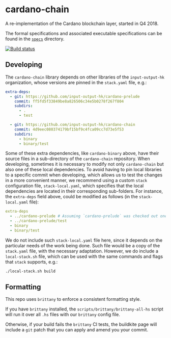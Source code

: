 # cardano-chain

A re-implementation of the Cardano blockchain layer, started in Q4 2018.

The formal specifications and associated executable specifications can be found
in the [`specs`](specs/) directory.

[![Build status](https://badge.buildkite.com/92690086997996d4f9703ef752c0e918a02bb389b44d0659a0.svg?branch=master)](https://buildkite.com/input-output-hk/cardano-chain)

## Developing

The `cardano-chain` library depends on other libraries of the `input-output-hk`
organization, whose versions are pinned in the `stack.yaml` file, e.g.:

```yaml
extra-deps:
  - git: https://github.com/input-output-hk/cardano-prelude
    commit: ff5fd5f33849be8a826506c34e5b0278f267f804
    subdirs:
      - .
      - test

  - git: https://github.com/input-output-hk/cardano-chain
    commit: 4d9eec080374179bf15bf9c4fca09cc7d73e5f53
    subdirs:
      - binary
      - binary/test
```

Some of these extra dependencies, like `cardano-binary` above, have their
source files in a sub-directory of the `cardano-chain` repository. When
developing, sometimes it is necessary to modify not only `cardano-chain` but
also one of these local dependencies. To avoid having to pin local libraries to
a specific commit when developing, which allows us to test the changes in a
more convenient manner, we recommend using a custom `stack` configuration file,
`stack-local.yaml`, which specifies that the local dependencies are located in
their corresponding sub-folders. For instance, the `extra-deps` field above,
could be modified as follows (in the `stack-local.yaml` file):

```yaml
extra-deps
  - ../cardano-prelude # Assuming `cardano-prelude` was checked out one directory above.
  - ../cardano-prelude/test
  - binary
  - binary/test
```

We do not include such `stack-local.yaml` file here, since it depends on the
particular needs of the work being done. Such file would be a copy of the
`stack.yaml` file, with the necessary adaptation. However, we do include a
`local-stack.sh` file, which can be used with the same commands and flags that
`stack` supports, e.g.:

```sh
./local-stack.sh build
```


## Formatting

This repo uses `brittany` to enforce a consistent formatting style.

If you have `brittany` installed, the `scripts/brittany/brittany-all-hs` script
will run it over all `.hs` files with our `brittany` config file.

Otherwise, if your build fails the `brittany` CI tests, the buildkite page will
include a `git` patch that you can apply and amend you your commit.
